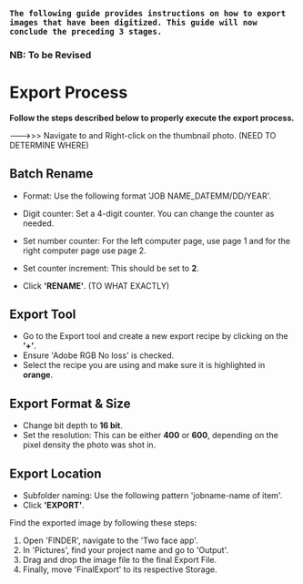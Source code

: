 ### **``The following guide provides instructions on how to export images that have been digitized. This guide will now conclude the preceding 3 stages.``**

### NB: To be Revised

# Export Process

**Follow the steps described below to properly execute the export process.**

--->>> Navigate to and Right-click on the thumbnail photo. (NEED TO DETERMINE WHERE)

## Batch Rename 

- Format: Use the following format 'JOB NAME_DATEMM/DD/YEAR'.
- Digit counter: Set a 4-digit counter. You can change the counter as needed.

- Set number counter: For the left computer page, use page 1 and for the right computer page use page 2.
- Set counter increment: This should be set to **2**.
- Click **'RENAME'**. (TO WHAT EXACTLY)

## Export Tool

- Go to the Export tool and create a new export recipe by clicking on the **'+'**.
- Ensure 'Adobe RGB No loss' is checked.
- Select the recipe you are using and make sure it is highlighted in **orange**. 

## Export Format & Size

- Change bit depth to **16 bit**.
- Set the resolution: This can be either **400** or **600**, depending on the pixel density the photo was shot in.

## Export Location

- Subfolder naming: Use the following pattern 'jobname-name of item'.
- Click **'EXPORT'**.

Find the exported image by following these steps:

1. Open 'FINDER', navigate to the 'Two face app'.
2. In 'Pictures', find your project name and go to 'Output'.
3. Drag and drop the image file to the final Export File.
4. Finally, move 'FinalExport' to its respective Storage.























